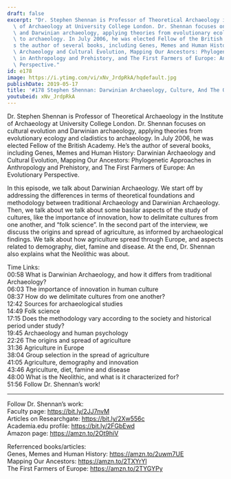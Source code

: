 ```yaml
---
draft: false
excerpt: "Dr. Stephen Shennan is Professor of Theoretical Archaeology in the Institute\
  \ of Archaeology at University College London. Dr. Shennan focuses on cultural evolution\
  \ and Darwinian archaeology, applying theories from evolutionary ecology and cladistics\
  \ to archaeology. In July 2006, he was elected Fellow of the British Academy. He\u2019\
  s the author of several books, including Genes, Memes and Human History: Darwinian\
  \ Archaeology and Cultural Evolution, Mapping Our Ancestors: Phylogenetic Approaches\
  \ in Anthropology and Prehistory, and The First Farmers of Europe: An Evolutionary\
  \ Perspective."
id: e178
image: https://i.ytimg.com/vi/xNv_JrdpRkA/hqdefault.jpg
publishDate: 2019-05-17
title: '#178 Stephen Shennan: Darwinian Archaeology, Culture, And The Origins of Agriculture'
youtubeid: xNv_JrdpRkA
---
```

Dr. Stephen Shennan is Professor of Theoretical Archaeology in the Institute of Archaeology at University College London. Dr. Shennan focuses on cultural evolution and Darwinian archaeology, applying theories from evolutionary ecology and cladistics to archaeology. In July 2006, he was elected Fellow of the British Academy. He’s the author of several books, including Genes, Memes and Human History: Darwinian Archaeology and Cultural Evolution, Mapping Our Ancestors: Phylogenetic Approaches in Anthropology and Prehistory, and The First Farmers of Europe: An Evolutionary Perspective.

In this episode, we talk about Darwinian Archaeology. We start off by addressing the differences in terms of theoretical foundations and methodology between traditional Archaeology and Darwinian Archaeology. Then, we talk about we talk about some basilar aspects of the study of cultures, like the importance of innovation, how to delimitate cultures from one another, and “folk science”. In the second part of the interview, we discuss the origins and spread of agriculture, as informed by archaeological findings. We talk about how agriculture spread through Europe, and aspects related to demography, diet, famine and disease. At the end, Dr. Shennan also explains what the Neolithic was about. 

Time Links:  
00:58  What is Darwinian Archaeology, and how it differs from traditional Archaeology?  
06:03  The importance of innovation in human culture                             
08:37  How do we delimitate cultures from one another?                             
12:42  Sources for archaeological studies                             
14:49  Folk science                         
17:15  Does the methodology vary according to the society and historical period under study?                        
19:45  Archaeology and human psychology                
22:26  The origins and spread of agriculture          
31:36  Agriculture in Europe                    
38:04  Group selection in the spread of agriculture  
41:05  Agriculture, demography and innovation  
43:46  Agriculture, diet, famine and disease  
48:00  What is the Neolithic, and what is it characterized for?  
51:56  Follow Dr. Shennan’s work!

---

Follow Dr. Shennan’s work:  
Faculty page: https://bit.ly/2JJ7nvM  
Articles on Researchgate: https://bit.ly/2Xw556c  
Academia.edu profile: https://bit.ly/2FGbEwd  
Amazon page: https://amzn.to/2Ot9hiV

Referrenced books/articles:  
Genes, Memes and Human History: https://amzn.to/2uwm7UE  
Mapping Our Ancestors: https://amzn.to/2TXYrYl  
The First Farmers of Europe: https://amzn.to/2TYGYPy
